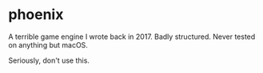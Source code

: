 # phoenix

A terrible game engine I wrote back in 2017. Badly structured. Never tested on anything but macOS.

Seriously, don't use this.
